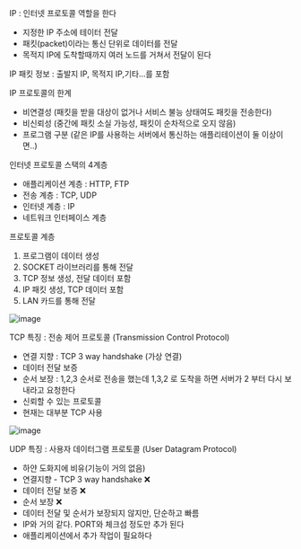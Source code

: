 IP : 인터넷 프로토콜 역할을 한다
- 지정한 IP 주소에 테이터 전달
- 패킷(packet)이라는 통신 단위로 데이터를 전달
- 목적지 IP에 도착할때까지 여러 노드를 거쳐서 전달이 된다 

IP 패킷 정보 : 출발지 IP, 목적지 IP,기타...를 포함

IP 프로토콜의 한계
 - 비연결성 (패킷을 받을 대상이 없거나 서비스 불능 상태여도 패킷을 전송한다)
 - 비신뢰성 (중간에 패킷 소실 가능성, 패킷이 순차적으로 오지 않음)
 - 프로그램 구분 (같은 IP를 사용하는 서버에서 통신하는 애플리테이션이 둘 이상이면..)

인터넷 프로토콜 스택의 4계층
 - 애플리케이션 계층 : HTTP, FTP
 - 전송 계층 : TCP, UDP
 - 인터넷 계층 : IP
 - 네트워크 인터페이스 계층

프로토콜 계층
 1. 프로그램이 데이터 생성
 2. SOCKET 라이브러리를 통해 전달
 3. TCP 정보 생성, 전달 데이터 포함
 4. IP 패킷 생성, TCP 데이터 포함
 5. LAN 카드를 통해 전달

![image](https://user-images.githubusercontent.com/74750945/132819523-d03cc7b1-0958-4d96-ae84-b1aad72bec7d.png)


TCP 특징 : 전송 제어 프로토콜 (Transmission Control Protocol)
 - 연결 지향 : TCP 3 way handshake (가상 연결)
 - 데이터 전달 보증
 - 순서 보장 : 1,2,3 순서로 전송을 했는데 1,3,2 로 도착을 하면 서버가 2 부터 다시 보내라고 요청한다
 - 신뢰할 수 있는 프로토콜
 - 현재는 대부분 TCP 사용

![image](https://user-images.githubusercontent.com/74750945/132820932-045a2a3d-a46c-4753-9eaa-7836b3d2b369.png)

UDP 특징 : 사용자 데이터그램 프로토콜 (User Datagram Protocol)
 - 하얀 도화지에 비유(기능이 거의 없음)
 - 연결지향 - TCP 3 way handshake ❌
 - 데이터 전달 보증 ❌
 - 순서 보장 ❌
 - 데이터 전달 및 순서가 보장되지 않지만, 단순하고 빠름
 - IP와 거의 같다. PORT와 체크섬 정도만 추가 된다
 - 애플리케이션에서 추가 작업이 필요하다


